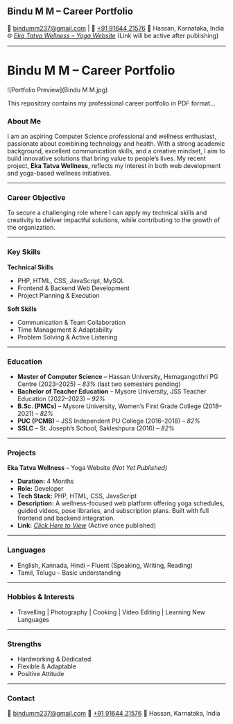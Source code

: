 
## **Bindu M M – Career Portfolio**

📧 [bindumm237@gmail.com](mailto:bindumm237@gmail.com) | 📱 [+91 91644 21576](tel:+919164421576)
📍 Hassan, Karnataka, India
🌐 *[Eka Tatva Wellness – Yoga Website](#)* (Link will be active after publishing)

---
# Bindu M M – Career Portfolio

![Portfolio Preview](Bindu M M.jpg)

This repository contains my professional career portfolio in PDF format...


### **About Me**

I am an aspiring Computer Science professional and wellness enthusiast, passionate about combining technology and health. With a strong academic background, excellent communication skills, and a creative mindset, I aim to build innovative solutions that bring value to people’s lives. My recent project, **Eka Tatva Wellness**, reflects my interest in both web development and yoga-based wellness initiatives.

---

### **Career Objective**

To secure a challenging role where I can apply my technical skills and creativity to deliver impactful solutions, while contributing to the growth of the organization.

---

### **Key Skills**

**Technical Skills**

* PHP, HTML, CSS, JavaScript, MySQL
* Frontend & Backend Web Development
* Project Planning & Execution

**Soft Skills**

* Communication & Team Collaboration
* Time Management & Adaptability
* Problem Solving & Active Listening

---

### **Education**

* **Master of Computer Science** – Hassan University, Hemagangothri PG Centre (2023–2025) – *83%* (last two semesters pending)
* **Bachelor of Teacher Education** – Mysore University, JSS Teacher Education (2022–2023) – *92%*
* **B.Sc. (PMCs)** – Mysore University, Women’s First Grade College (2018–2021) – *82%*
* **PUC (PCMB)** – JSS Independent PU College (2016–2018) – *82%*
* **SSLC** – St. Joseph’s School, Sakleshpura (2016) – *82%*

---

### **Projects**

**Eka Tatva Wellness** – Yoga Website *(Not Yet Published)*

* **Duration:** 4 Months
* **Role:** Developer
* **Tech Stack:** PHP, HTML, CSS, JavaScript
* **Description:** A wellness-focused web platform offering yoga schedules, guided videos, pose libraries, and subscription plans. Built with full frontend and backend integration.
* **Link:** *[Click Here to View](#)* (Active once published)

---

### **Languages**

* English, Kannada, Hindi – Fluent (Speaking, Writing, Reading)
* Tamil, Telugu – Basic understanding

---

### **Hobbies & Interests**

* Travelling | Photography | Cooking | Video Editing | Learning New Languages

---

### **Strengths**

* Hardworking & Dedicated
* Flexible & Adaptable
* Positive Attitude

---

### **Contact**

📧 [bindumm237@gmail.com](mailto:bindumm237@gmail.com)
📱 [+91 91644 21576](tel:+919164421576)
📍 Hassan, Karnataka, India

